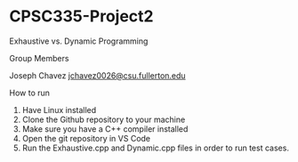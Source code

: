 # CPSC335-Project2

Exhaustive vs. Dynamic Programming 

Group Members 

Joseph Chavez jchavez0026@csu.fullerton.edu

How to run

1. Have Linux installed
2. Clone the Github repository to your machine
3. Make sure you have a C++ compiler installed
4. Open the git repository in VS Code
5. Run the Exhaustive.cpp and Dynamic.cpp files in order to run test cases.
